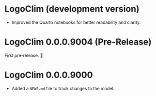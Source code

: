# LogoClim (development version)

- Improved the Quarto notebooks for better readability and clarity.

# LogoClim 0.0.0.9004 (Pre-Release)

First pre-release. 🎉

# LogoClim 0.0.0.9000

- Added a `NEWS.md` file to track changes to the model.
